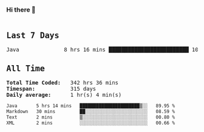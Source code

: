 ### Hi there 👋

<!--WakaTime-Start-->
<pre><h2>Last 7 Days</h2>Java              8 hrs 16 mins █████████████████████████ 100.00 %</br><h2>All Time</h2><strong>Total Time Coded:   </strong>342 hrs 36 mins</br><strong>Timespan:           </strong>315 days</br><strong>Daily average:      </strong>1 hr(s) 4 min(s)</pre>
<!--WakaTime-End-->

<!--START_SECTION:waka-->

```txt
Java       5 hrs 14 mins   ██████████████████████▒░░   89.95 %
Markdown   30 mins         ██░░░░░░░░░░░░░░░░░░░░░░░   08.59 %
Text       2 mins          ▒░░░░░░░░░░░░░░░░░░░░░░░░   00.80 %
XML        2 mins          ░░░░░░░░░░░░░░░░░░░░░░░░░   00.66 %
```

<!--END_SECTION:waka-->

 <!-- waka-box start -->
 <!-- waka-box end -->
